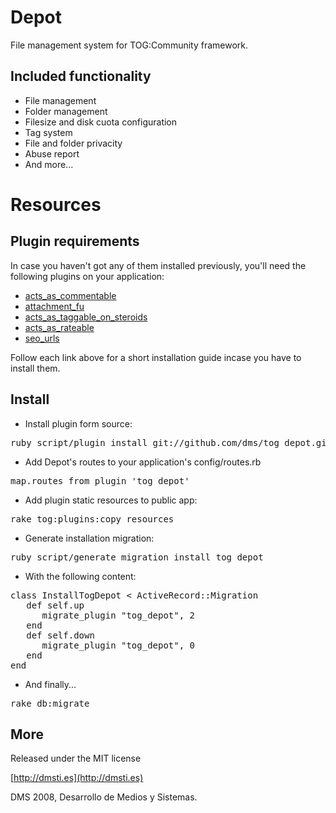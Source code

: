 Depot
===========

File management system for TOG:Community framework.

Included functionality
---------------------- 

* File management
* Folder management
* Filesize and disk cuota configuration
* Tag system
* File and folder privacity
* Abuse report
* And more...

Resources
=========

Plugin requirements
-------------------

In case you haven't got any of them installed previously, you'll need the following plugins on your application:

* [acts\_as\_commentable](https://github.com/tog/tog/wikis/3rd-party-plugins-acts_as_commentable)
* [attachment\_fu](http://github.com/technoweenie/attachment_fu/tree/master)
* [acts\_as\_taggable\_on\_steroids](https://github.com/tog/tog/wikis/3rd-party-plugins-acts_as_taggable_on_steroids)
* [acts\_as\_rateable](http://github.com/tog/tog/wikis/3rd-party-plugins-acts_as_rateable)
* [seo\_urls](http://github.com/tog/tog/wikis/3rd-party-plugins-seo_urls)

Follow each link above for a short installation guide incase you have to install them.

Install
-------

* Install plugin form source:
<pre>
ruby script/plugin install git://github.com/dms/tog_depot.git
</pre>

* Add Depot's routes to your application's config/routes.rb
<pre>
map.routes_from_plugin 'tog_depot'
</pre>

* Add plugin static resources to public app:
<pre>
rake tog:plugins:copy_resources
</pre>

* Generate installation migration:
<pre>
ruby script/generate migration install_tog_depot
</pre>

* With the following content:
<pre>
class InstallTogDepot < ActiveRecord::Migration
   def self.up
      migrate_plugin "tog_depot", 2
   end
   def self.down
      migrate_plugin "tog_depot", 0
   end
end
</pre>

* And finally...
<pre>rake db:migrate</pre> 


More
-------
Released under the MIT license

[http://dmsti.es](http://dmsti.es)

DMS 2008, Desarrollo de Medios y Sistemas. 
